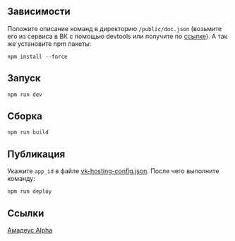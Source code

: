 ## Зависимости
Положите описание команд в директорию `/public/doc.json` (возьмите его из сервиса в ВК с помощью devtools или получите по [ссылке](https://xeleos.ddns.net/api/commands/doc)).
А так же установите npm пакеты:
```shell
npm install --force
```

## Запуск
```shell
npm run dev
```

## Сборка
```shell
npm run build
```

## Публикация
Укажите `app_id` в файле [vk-hosting-config.json](./vk-hosting-config.json).
После чего выполните команду:
```shell
npm run deploy
```

## Ссылки
[Амадеус Alpha](https://vk.com/app51547376)
